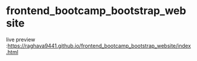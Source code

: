 # frontend_bootcamp_bootstrap_website


live preview :https://raghava9441.github.io/frontend_bootcamp_bootstrap_website/index.html
